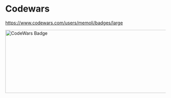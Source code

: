 # Codewars
https://www.codewars.com/users/memoli/badges/large

<img src="https://www.codewars.com/users/memoli/badges/large" alt="CodeWars Badge" width="600" height="200">
